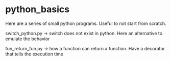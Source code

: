 # python_basics
Here are a series of small python programs.
Useful to not start from scratch.


switch_python.py -> switch does not exist in python. Here an alternative to emulate the behavior

fun_return_fun.py -> how a function can return a function. Have a decorator that tells the execution time

